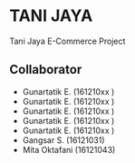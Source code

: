 # TANI JAYA
Tani Jaya E-Commerce Project

## Collaborator
- Gunartatik E. (161210xx )
- Gunartatik E. (161210xx )
- Gunartatik E. (161210xx )
- Gunartatik E. (161210xx )
- Gunartatik E. (161210xx )
- Gangsar S. (16121031)
- Mita Oktafani (16121043)
